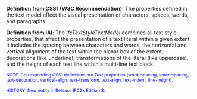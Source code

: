 ﻿**Definition
from CSS1 (W3C
Recommendation)**: The properties defined in the text model affect the visual presentation of characters, spaces, words, and paragraphs.

**Definition
from IAI**: The _IfcTextStyleTextModel_ combines all text style properties, that affect the presentation of a text literal within a given extent. It includes the spacing between characters and words, the horizontal and vertical alignment of the text within the planar box of the extent, decorations (like underline), transformations of the literal (like uppercase), and the height of each text line within a multi-line text block.

> <small>
  <font color="#0000ff">NOTE&nbsp;
Corresponding CSS1 definitions are Text properties (word-spacing,
letter-spacing, text-decoration, vertical-align, text-transform,
text-align, text-indent, line-height).</font>
  </small>

> <small>
  <font color="#0000ff">HISTORY&nbsp; New entity in
Release IFC2x Edition 3.</font>
  </small>